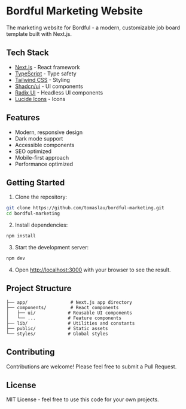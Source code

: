 # Bordful Marketing Website

The marketing website for Bordful - a modern, customizable job board template built with Next.js.

## Tech Stack

- [Next.js](https://nextjs.org/) - React framework
- [TypeScript](https://www.typescriptlang.org/) - Type safety
- [Tailwind CSS](https://tailwindcss.com/) - Styling
- [Shadcn/ui](https://ui.shadcn.com/) - UI components
- [Radix UI](https://www.radix-ui.com/) - Headless UI components
- [Lucide Icons](https://lucide.dev/) - Icons

## Features

- Modern, responsive design
- Dark mode support
- Accessible components
- SEO optimized
- Mobile-first approach
- Performance optimized

## Getting Started

1. Clone the repository:

```bash
git clone https://github.com/tomaslau/bordful-marketing.git
cd bordful-marketing
```

2. Install dependencies:

```bash
npm install
```

3. Start the development server:

```bash
npm dev
```

4. Open [http://localhost:3000](http://localhost:3000) with your browser to see the result.

## Project Structure

```
├── app/                # Next.js app directory
├── components/         # React components
│   ├── ui/            # Reusable UI components
│   └── ...            # Feature components
├── lib/               # Utilities and constants
├── public/            # Static assets
└── styles/            # Global styles
```

## Contributing

Contributions are welcome! Please feel free to submit a Pull Request.

## License

MIT License - feel free to use this code for your own projects.
